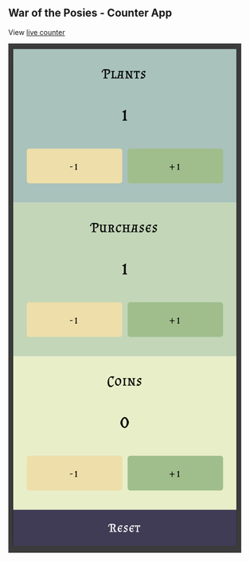 ## War of the Posies - Counter App

View [live counter](https://mindplace.github.io/war-of-the-posies)

![counter-screenshot](assets/posies-screenshot.jpg)

